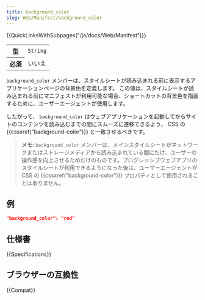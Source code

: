 ```yaml
---
title: background_color
slug: Web/Manifest/background_color
---
```


{{QuickLinksWithSubpages("/ja/docs/Web/Manifest")}}

<table class="properties">
  <tbody>
    <tr>
      <th scope="row">型</th>
      <td><code>String</code></td>
    </tr>
    <tr>
      <th scope="row">必須</th>
      <td>いいえ</td>
    </tr>
  </tbody>
</table>

`background_color` メンバーは、スタイルシートが読み込まれる前に表示するアプリケーションページの背景色を定義します。 この値は、スタイルシートが読み込まれる前にマニフェストが利用可能な場合、ショートカットの背景色を描画するために、ユーザーエージェントが使用します。

したがって、 `background_color` はウェブアプリケーションを起動してからサイトのコンテンツを読み込むまでの間にスムーズに遷移できるよう、 CSS の {{cssxref("background-color")}} と一致させるべきです。

> **メモ:** `background_color` メンバーは、メインスタイルシートがネットワークまたはストレージメディアから読み込まれている間にだけ、ユーザーの操作感を向上させるためだけのものです。プログレッシブウェブアプリのスタイルシートが利用できるようになった後は、ユーザーエージェントが CSS の {{cssxref("background-color")}} プロパティとして使用されることはありません。

## 例

```json
"background_color": "red"
```

## 仕様書

{{Specifications}}

## ブラウザーの互換性

{{Compat}}
